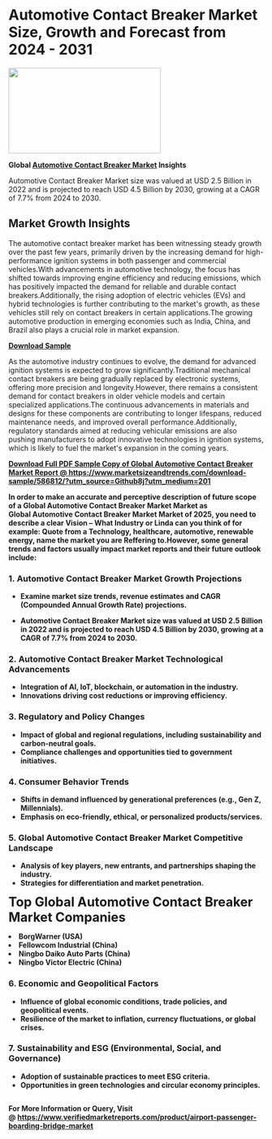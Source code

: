 <H1>Automotive Contact Breaker Market Size, Growth and Forecast from 2024 - 2031</H1><img class="aligncenter size-medium wp-image-584254" src="https://thirdeyenews.in/wp-content/uploads/2024/09/Global-Market-Research-300x168.jpeg" alt="" width="300" height="168" /><p><strong>Global&nbsp;<a href="https://www.marketsizeandtrends.com/download-sample/586812/?utm_source=Github8j?utm_medium=201">Automotive Contact Breaker Market</a> Insights</strong></p><p>Automotive Contact Breaker Market size was valued at USD 2.5 Billion in 2022 and is projected to reach USD 4.5 Billion by 2030, growing at a CAGR of 7.7% from 2024 to 2030.</p><p><h2>Market Growth Insights</h2> <p>The automotive contact breaker market has been witnessing steady growth over the past few years, primarily driven by the increasing demand for high-performance ignition systems in both passenger and commercial vehicles.With advancements in automotive technology, the focus has shifted towards improving engine efficiency and reducing emissions, which has positively impacted the demand for reliable and durable contact breakers.Additionally, the rising adoption of electric vehicles (EVs) and hybrid technologies is further contributing to the market's growth, as these vehicles still rely on contact breakers in certain applications.The growing automotive production in emerging economies such as India, China, and Brazil also plays a crucial role in market expansion.</p> <p><strong><a href="#">Download Sample</a></strong></p> <p>As the automotive industry continues to evolve, the demand for advanced ignition systems is expected to grow significantly.Traditional mechanical contact breakers are being gradually replaced by electronic systems, offering more precision and longevity.However, there remains a consistent demand for contact breakers in older vehicle models and certain specialized applications.The continuous advancements in materials and designs for these components are contributing to longer lifespans, reduced maintenance needs, and improved overall performance.Additionally, regulatory standards aimed at reducing vehicular emissions are also pushing manufacturers to adopt innovative technologies in ignition systems, which is likely to fuel the market's expansion in the coming years.</p> <p><strong><a href="#"></p><p><span class=""><strong>Download Full PDF Sample Copy of Global Automotive Contact Breaker Market Report</strong> @ <a href="https://www.marketsizeandtrends.com/download-sample/586812/?utm_source=Github8j?utm_medium=201" target="_blank">https://www.marketsizeandtrends.com/download-sample/586812/?utm_source=Github8j?utm_medium=201</a></span></p><p>In order to make an accurate and perceptive description of future scope of a Global&nbsp;Automotive Contact Breaker Market Market as Global&nbsp;Automotive Contact Breaker Market Market of 2025, you need to describe a clear Vision &ndash; What Industry or Linda can you think of for example: Quote from a Technology, healthcare, automotive, renewable energy, name the market you are Reffering to.However, some general trends and factors usually impact market reports and their future outlook include:</p><h3>1.&nbsp;<strong>Automotive Contact Breaker Market Growth Projections</strong></h3><ul><li>Examine market size trends, revenue estimates and CAGR (Compounded Annual Growth Rate) projections.</li><li><p>Automotive Contact Breaker Market size was valued at USD 2.5 Billion in 2022 and is projected to reach USD 4.5 Billion by 2030, growing at a CAGR of 7.7% from 2024 to 2030.</p></li></ul><h3>2.&nbsp;<strong>Automotive Contact Breaker Market Technological Advancements</strong></h3><ul><li>Integration of AI, IoT, blockchain, or automation in the industry.</li><li>Innovations driving cost reductions or improving efficiency.</li></ul><h3>3.&nbsp;<strong>Regulatory and Policy Changes</strong></h3><ul><li>Impact of global and regional regulations, including sustainability and carbon-neutral goals.</li><li>Compliance challenges and opportunities tied to government initiatives.</li></ul><h3>4.&nbsp;<strong>Consumer Behavior Trends</strong></h3><ul><li>Shifts in demand influenced by generational preferences (e.g., Gen Z, Millennials).</li><li>Emphasis on eco-friendly, ethical, or personalized products/services.</li></ul><h3>5.&nbsp;<strong>Global Automotive Contact Breaker Market Competitive Landscape</strong></h3><ul><li>Analysis of key players, new entrants, and partnerships shaping the industry.</li><li>Strategies for differentiation and market penetration.</li></ul><p data-pm-slice="1 1 []"><span style="color: inherit; font-family: inherit; font-size: 25px;">Top Global Automotive Contact Breaker Market Companies</span></p><div class="" data-test-id=""><p><li>BorgWarner (USA)</li><li> Fellowcom Industrial (China)</li><li> Ningbo Daiko Auto Parts (China)</li><li> Ningbo Victor Electric (China)</li></p></div><h3>6.&nbsp;<strong>Economic and Geopolitical Factors</strong></h3><ul><li>Influence of global economic conditions, trade policies, and geopolitical events.</li><li>Resilience of the market to inflation, currency fluctuations, or global crises.</li></ul><h3>7.&nbsp;<strong>Sustainability and ESG (Environmental, Social, and Governance)</strong></h3><ul><li>Adoption of sustainable practices to meet ESG criteria.</li><li>Opportunities in green technologies and circular economy principles.</li></ul><h2><strong style="font-size: 14px;">For More Information or Query, Visit @&nbsp;</strong><a style="background-color: #ffffff; font-size: 14px;" href="https://www.marketsizeandtrends.com/report/automotive-contact-breaker-market/" target="_blank">https://www.verifiedmarketreports.com/product/airport-passenger-boarding-bridge-market</a></h2>